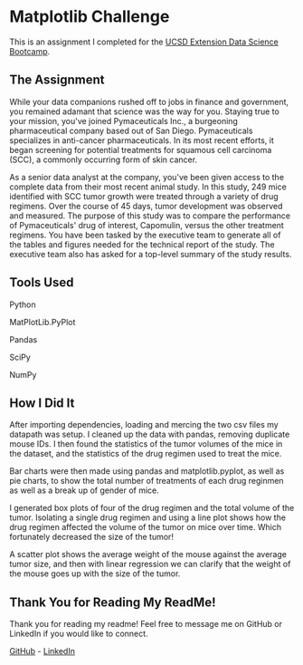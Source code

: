 # Matplotlib Challenge

This is an assignment I completed for the [UCSD Extension Data Science Bootcamp](https://bootcamp.extension.ucsd.edu/).

## The Assignment

While your data companions rushed off to jobs in finance and government, you remained adamant that science was the way for you. Staying true to your mission, you've joined Pymaceuticals Inc., a burgeoning pharmaceutical company based out of San Diego. Pymaceuticals specializes in anti-cancer pharmaceuticals. In its most recent efforts, it began screening for potential treatments for squamous cell carcinoma (SCC), a commonly occurring form of skin cancer.

As a senior data analyst at the company, you've been given access to the complete data from their most recent animal study. In this study, 249 mice identified with SCC tumor growth were treated through a variety of drug regimens. Over the course of 45 days, tumor development was observed and measured. The purpose of this study was to compare the performance of Pymaceuticals' drug of interest, Capomulin, versus the other treatment regimens. You have been tasked by the executive team to generate all of the tables and figures needed for the technical report of the study. The executive team also has asked for a top-level summary of the study results.

## Tools Used

Python

MatPlotLib.PyPlot

Pandas

SciPy

NumPy

## How I Did It

After importing dependencies, loading and mercing the two csv files my datapath was setup. I cleaned up the data with pandas, removing duplicate mouse IDs. I then found the statistics of the tumor volumes of the mice in the dataset, and the statistics of the drug regimen used to treat the mice.

Bar charts were then made using pandas and matplotlib.pyplot, as well as pie charts, to show the total number of treatments of each drug reginmen as well as a break up of gender of mice.

I generated box plots of four of the drug regimen and the total volume of the tumor. Isolating a single drug regimen and using a line plot shows how the drug regimen affected the volume of the tumor on mice over time. Which fortunately decreased the size of the tumor!

A scatter plot shows the average weight of the mouse against the average tumor size, and then with linear regression we can clarify that the weight of the mouse goes up with the size of the tumor.

## Thank You for Reading My ReadMe!

Thank you for reading my readme! Feel free to message me on GitHub or LinkedIn if you would like to connect.

[GitHub](https://github.com/mrryanlittle) - [LinkedIn](https://www.linkedin.com/in/ryanlittle01/)

